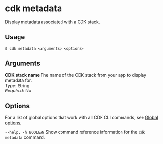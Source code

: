 # cdk metadata<a name="ref-cli-cmd-metadata"></a>

Display metadata associated with a CDK stack\.

## Usage<a name="ref-cli-cmd-metadata-usage"></a>

```
$ cdk metadata <arguments> <options>
```

## Arguments<a name="ref-cli-cmd-metadata-args"></a>

**CDK stack name**  <a name="ref-cli-cmd-metadata-args-stack-name"></a>
The name of the CDK stack from your app to display metadata for\.  
*Type*: String  
*Required*: No

## Options<a name="ref-cli-cmd-metadata-options"></a>

For a list of global options that work with all CDK CLI commands, see [Global options](ref-cli-cmd.md#ref-cli-cmd-options)\.

`--help, -h BOOLEAN`  <a name="ref-cli-cmd-metadata-options-help"></a>
Show command reference information for the `cdk metadata` command\.